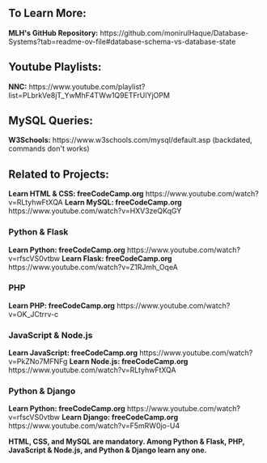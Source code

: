 <h2>To Learn More:</h2>
<b>MLH's GitHub Repository:</b> https://github.com/monirulHaque/Database-Systems?tab=readme-ov-file#database-schema-vs-database-state

<h2>Youtube Playlists:</h2>
<b>NNC:</b> https://www.youtube.com/playlist?list=PLbrkVe8jT_YwMhF4TWw1Q9ETFrUIYjOPM

<h2>MySQL Queries:</h2>
<b>W3Schools:</b> https://www.w3schools.com/mysql/default.asp (backdated, commands don't works)


<h2>Related to Projects:</h2>
<b>Learn HTML & CSS: freeCodeCamp.org</b> https://www.youtube.com/watch?v=RLtyhwFtXQA
<b>Learn MySQL: freeCodeCamp.org</b> https://www.youtube.com/watch?v=HXV3zeQKqGY

<h3>Python & Flask</h3>
<b>Learn Python: freeCodeCamp.org</b> https://www.youtube.com/watch?v=rfscVS0vtbw
<b>Learn Flask: freeCodeCamp.org</b> https://www.youtube.com/watch?v=Z1RJmh_OqeA

<h3>PHP</h3>
<b>Learn PHP: freeCodeCamp.org</b> https://www.youtube.com/watch?v=OK_JCtrrv-c

<h3>JavaScript & Node.js</h3>
<b>Learn JavaScript: freeCodeCamp.org</b> https://www.youtube.com/watch?v=PkZNo7MFNFg
<b>Learn Node.js: freeCodeCamp.org</b> https://www.youtube.com/watch?v=RLtyhwFtXQA

<h3>Python & Django</h3>
<b>Learn Python: freeCodeCamp.org</b> https://www.youtube.com/watch?v=rfscVS0vtbw
<b>Learn Django: freeCodeCamp.org</b> https://www.youtube.com/watch?v=F5mRW0jo-U4


<b>HTML, CSS, and MySQL are mandatory. Among Python & Flask, PHP, JavaScript & Node.js, and Python & Django learn any one.</b>
